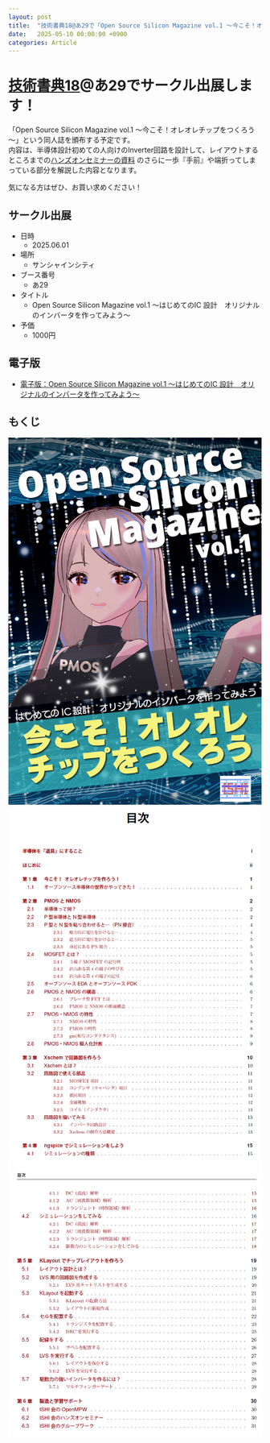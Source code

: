 ```yaml
---
layout: post
title:  "技術書典18@あ29で「Open Source Silicon Magazine vol.1 ～今こそ！オレオレチップをつくろう～」をサークル出展します！"
date:   2025-05-10 00:00:00 +0900
categories: Article 
---
```


# [技術書典18](https://techbookfest.org/)@あ29でサークル出展します！
「Open Source Silicon Magazine vol.1 ～今こそ！オレオレチップをつくろう～」という同人誌を頒布する予定です。  
内容は、半導体設計初めての人向けのInverter回路を設計して、レイアウトするところまでの[ハンズオンセミナーの資料](https://github.com/ishi-kai/OpenRule1umPDK_setupEDA/raw/main/docs/inverter_OR1.pdf) のさらに一歩『手前』や端折ってしまっている部分を解説した内容となります。  
  
  
気になる方はぜひ、お買い求めください！  

## サークル出展
* 日時
    * 2025.06.01
* 場所
    * サンシャインシティ
* ブース番号
    * あ29
* タイトル
    * Open Source Silicon Magazine vol.1 ～はじめてのIC 設計　オリジナルのインバータを作ってみよう～
* 予価
    * 1000円


## 電子版
* [電子版：Open Source Silicon Magazine vol.1 ～はじめてのIC 設計　オリジナルのインバータを作ってみよう～](https://github.com/ishi-kai/)


## もくじ
  ![表紙](/assets/images/article/magazine/vol_1_cover.png)  
  ![もくじ1](/assets/images/article/magazine/vol_1_agenda1.png)  
  ![もくじ2](/assets/images/article/magazine/vol_1_agenda2.png)  
